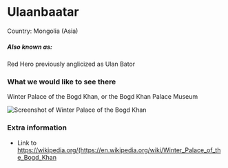# Ulaanbaatar

Country: Mongolia (Asia)

##### Also known as:

Red Hero previously anglicized as Ulan Bator

### What we would like to see there

Winter Palace of the Bogd Khan, or the Bogd Khan Palace Museum

![Screenshot of Winter Palace of the Bogd Khan](https://lh3.googleusercontent.com/p/AF1QipPp9cB9p3fnZDku2DgMzkKxOketQIWH9zmyaoOy=s680-w680-h510)

### Extra information

- Link to https://wikipedia.org/(https://en.wikipedia.org/wiki/Winter_Palace_of_the_Bogd_Khan
